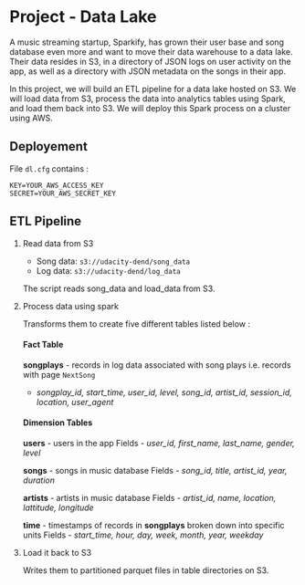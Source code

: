 
# Project - Data Lake
A music streaming startup, Sparkify, has grown their user base and song database even more and want to move their data warehouse to a data lake. Their data resides in S3, in a directory of JSON logs on user activity on the app, as well as a directory with JSON metadata on the songs in their app.

In this project, we will build an ETL pipeline for a data lake hosted on S3. We will load data from S3, process the data into analytics tables using Spark, and load them back into S3. We will deploy this Spark process on a cluster using AWS.

## Deployement

File `dl.cfg` contains :

```
KEY=YOUR_AWS_ACCESS_KEY
SECRET=YOUR_AWS_SECRET_KEY
```

## ETL Pipeline

1.  Read data from S3

    -   Song data:  `s3://udacity-dend/song_data`
    -   Log data:  `s3://udacity-dend/log_data`

    The script reads song_data and load_data from S3.

3.  Process data using spark

    Transforms them to create five different tables listed below :
    #### Fact Table
	 **songplays**  - records in log data associated with song plays i.e. records with page  `NextSong`
    -   _songplay_id, start_time, user_id, level, song_id, artist_id, session_id, location, user_agent_

	#### Dimension Tables
	 **users**  - users in the app
		Fields -   _user_id, first_name, last_name, gender, level_

	 **songs**  - songs in music database
    Fields - _song_id, title, artist_id, year, duration_

	**artists**  - artists in music database
    Fields -   _artist_id, name, location, lattitude, longitude_

	  **time**  - timestamps of records in  **songplays**  broken down into specific units
    Fields -   _start_time, hour, day, week, month, year, weekday_

4.  Load it back to S3

    Writes them to partitioned parquet files in table directories on S3.